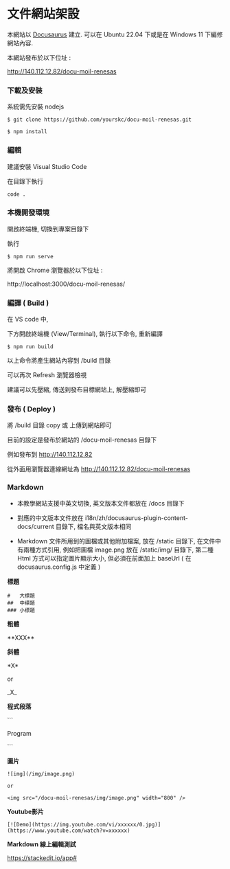 # 文件網站架設

本網站以 [Docusaurus](https://docusaurus.io/) 建立.
可以在 Ubuntu 22.04 下或是在 Windows 11 下編修網站內容.

本網站發布於以下位址 :

http://140.112.12.82/docu-moil-renesas


### 下載及安裝

系統需先安裝 nodejs

```
$ git clone https://github.com/yourskc/docu-moil-renesas.git

$ npm install
```

### 編輯

建議安裝 Visual Studio Code

在目錄下執行 
```
code .
```

### 本機開發環境

開啟終端機, 切換到專案目錄下

執行

```
$ npm run serve
```

將開啟 Chrome 瀏覽器於以下位址 : 

http://localhost:3000/docu-moil-renesas/

### 編譯 ( Build )

在 VS code 中, 

下方開啟終端機 (View/Terminal), 執行以下命令, 重新編譯

```
$ npm run build
```

以上命令將產生網站內容到 /build 目錄

可以再次 Refresh 瀏覽器檢視

建議可以先壓縮, 傳送到發布目標網站上, 解壓縮即可

### 發布 ( Deploy )

將 /build 目錄 copy 或 上傳到網站即可

目前的設定是發布於網站的 /docu-moil-renesas 目錄下

例如發布到 http://140.112.12.82

從外面用瀏覽器連線網址為 http://140.112.12.82/docu-moil-renesas

### Markdown

- 本教學網站支援中英文切換, 英文版本文件都放在 /docs 目錄下

- 對應的中文版本文件放在  i18n/zh/docusaurus-plugin-content-docs/current 目錄下, 檔名與英文版本相同

- Markdown 文件所用到的圖檔或其他附加檔案, 放在 /static 目錄下, 在文件中有兩種方式引用, 例如把圖檔 image.png 放在 /static/img/ 目錄下, 第二種 Html 方式可以指定圖片顯示大小, 但必須在前面加上 baseUrl ( 在 docusaurus.config.js 中定義 )

**標題**

```
#   大標題
##  中標題
### 小標題
```

**粗體**

\*\*XXX\*\*

**斜體**

\*X\*

or

\_X\_

**程式段落**

\```

Program 

\```

**圖片**

```
![img](/img/image.png)

or

<img src="/docu-moil-renesas/img/image.png" width="800" />
```

**Youtube影片**

```
[![Demo](https://img.youtube.com/vi/xxxxxx/0.jpg)](https://www.youtube.com/watch?v=xxxxxx)
```

**Markdown 線上編輯測試**

https://stackedit.io/app#
